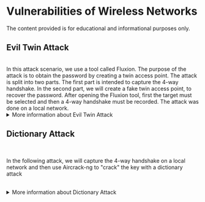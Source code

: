 # Vulnerabilities of Wireless Networks
<p>The content provided is for educational and informational purposes only.</p>

## Evil Twin Attack

<br/>
In this attack scenario, we use a tool called Fluxion. The purpose of the attack is to obtain the password by creating a twin access point. The attack is split into two parts. The first part is intended to capture the 4-way handshake. In the second part, we will create a fake twin access point, to recover the password. After opening the Fluxion tool, first the target must be selected and then a 4-way handshake must be recorded. The attack was done on a local network.
<br/>

<details><summary>More information about Evil Twin Attack</summary>
<br/>
  
### Handshake Snooper

<p>In the screenshot 1.1 below is the interface of the Fluxion tool. To get the 4-way handshake, press 2, then enter (Handshake Snooper).</p>

<p align="center">
<img align="center" width="742" alt="image" src="https://user-images.githubusercontent.com/120057560/211566986-ab1271e9-f7ea-4f5a-809a-40dee3a523cc.png">
</p><p align="center">Screenshot 1.1</p>

<p>Select the third option in the screenshot 1.2. All channels (2.4Ghz & 5Ghz) for the
search for all available channels.</p>

<p align="center"><img width="735" alt="image" src="https://user-images.githubusercontent.com/120057560/211571102-55a827e0-814d-4705-9273-6d59ea29bfbf.png">
</p>
<p align="center">Screenshot 1.2</p>

<p>The screenshot 1.3 below shows the list of available access points with which we can start recording the handshake. So, we choose as a target the first option, which is called COSMOTE.</p>

  <p align="center"><img width="734" alt="image" src="https://user-images.githubusercontent.com/120057560/211571860-a82e36fa-829d-4470-9353-17953b3cf3eb.png">
</p>
<p align="center">Screenshot 1.3</p>

<p>In the screenshot 1.4 shows the attack types. The passive attack has the advantage of being undetectable, but you have to wait until a user connects. This is a disadvantage. In this case, we choose the third option for the attack, mdk4 deauthentication. The aggressive attack, forcing already logged-in users to log out by sending a deauthentication frame.</p>

<p align="center"><img width="734" alt="image" src="https://user-images.githubusercontent.com/120057560/211576619-cca5b919-17c2-492d-b128-20f4b0fa8e51.png">
</p>
<p align="center">Screenshot 1.4</p>

<p>In screenshot 1.5 shows the methods that will verify if the generated PMK of the user matches the 4-way handshake that was recorded. Thus, the hash that will be produced from the password that the user will submit to the Captive Portal is compared. Therefore, we choose the second option, cowpatty verification.</p>
<p align="center"><img width="734" alt="image" src="https://user-images.githubusercontent.com/120057560/211578866-2539177b-dc06-4966-a361-5e46f0b36d9c.png"></p>
<p align="center">Screenshot 1.5</p>

<p>And the Handshake Snooper attack completed, now we have the 4-way handshake, which contains the hash of the password from the access point. In the next section, we will create a fake access point to get the password from the user, after that, we will compare the hash with the password to get access to the original AP.</p>
<p align="center"><img width="652" alt="image" src="https://user-images.githubusercontent.com/120057560/211579343-386f0d74-f79d-4a6f-807f-62e2970685f3.png">
</p>
<p align="center">Screenshot 1.6</p>

### Creating Fake Access Point 

<p>After select the Captive Portal from the first interface, select the Rogue AP - hostpd(screenshot 1.7).</p>
<p align="center"><img width="733" alt="image" src="https://user-images.githubusercontent.com/120057560/211582181-54c1803f-7847-497e-a0ff-892cb2b5d30c.png">
</p>
<p align="center">Screenshot 1.7</p>

<p>The screenshot 1.8, we choose "use hash found". Then, select the cowpatty verification.</p>
<p align="center"><img width="736" alt="image" src="https://user-images.githubusercontent.com/120057560/211583071-9d85b176-7117-4044-a37d-67f2734492b5.png">
</p>
<p align="center">Screenshot 1.8</p>

<p>If we select "None (disable SSL)" this will cause warnings to users because the browser will have to send forms over an unencrypted connection. In this case, we choose to create an SSL certificate (image 1.9).</p>
<p align="center"><img width="733" alt="image" src="https://user-images.githubusercontent.com/120057560/211584420-4c21e3f3-9df7-4196-ab42-47660a3d8bf3.png">
</p>
<p align="center">Screenshot 1.9</p>

<p>The screenshot 1.10 below shows two options for the type of connection to the fake network. In the disconnected option, after connecting to the fake access point, a window appears (popup) to enter the password. On the other hand, the emulated option does not bring up any window for entering the code. When the victim attempts to enter a web page from the browser, they will be redirected to the Captive Portal we have created. However, we are going to select the disconnected connection type.</p>
<p align="center"><img width="727" alt="image" src="https://user-images.githubusercontent.com/120057560/211584765-b68a506c-d5dc-49a5-9d1d-8417ce4ad5b5.png">
</p>
<p align="center">Screenshot 1.10</p>

<p>So we proceed to the last step, before the attack, where we choose the appearance and language of the Captive Portal.(Image 1.11)</p>
<p align="center"><img width="706" alt="image" src="https://user-images.githubusercontent.com/120057560/211588499-072a3d45-0930-4cb3-a9c8-9c93d598cd2f.png">
</p>
<p align="center">Screenshot 1.11</p>

<p>After the user attempt to log in with the correct password, the attack finishes, and we get a text output which is contains the password as shown below.</p>
<p align="center"><img width="700" alt="image" src="https://user-images.githubusercontent.com/120057560/211591711-7648a348-9d8e-44d3-9103-926951e55ba5.png">
</p>
<p align="center">Screenshot 1.12</p>
</details>

## Dictionary Attack

<br/>
  <p>
    In the following attack, we will capture the 4-way handshake on a local network and then use Aircrack-ng to "crack" the key with a dictionary attack
  </p>
<br/>

<details>
  <summary>More information about Dictionary Attack</summary>
  
  <p>
    Before we start, we must manually put the network card in monitor mode. This is achieved by running the command <b>airmon-ng start wlan0</b> in the terminal. Then, to confirm that it is in monitor mode, we type in the terminal the command <b>iwconfig</b> and as shown in screenshot 2.1.
  </p>
  
  <p align="center"><img width="742" alt="image" src="https://user-images.githubusercontent.com/120057560/211658861-56048a00-2fe2-46dd-af6d-503954f84701.png">

</p>
<p align="center">Screenshot 2.1</p>
  
  <p>
    Screenshot below shows the target network with <b>ESSID CYTA-GKS67H</b>, which is the result of the command <b>airodump-ng wlan0mon</b>, which is used to monitor and record packets for networks that are in our range. In this particular case we use it to search and select the target. The screenshot below shows the information that will be needed to record the handshake, the <b>BSSID</b> and the <b>Channel</b>.
  </p>
  
<p align="center">
      <img width="742" alt="image" src="https://user-images.githubusercontent.com/120057560/211659311-eb084e75-a16b-4874-a476-4ebea56b55b7.png">
</p>
<p align="center">Screenshot 2.2</p><br/>

<p>
  Enter the command below. In this case, the airodump-ng command serves to record the 4-way handshake. The parameters used in the airodump-ng command are as follows:
  <br/>
 <b> airodump-ng -c 13 -w /root/attack/file.cap --bssid wlan0mon </b>
      <ul>
        <li> <b>-c</b> is for the channel that used from the target </li>
        <li> <b>--bssid</b>  the MAC address of the target </li>
        <li> <b>-w</b> the location of 4 way handshake </li>
        <li> <b>wlan0mon</b> the network card that is in monitor mode </li>
      </ul>
</p>

<p>
The screenshot below shows that one user is logged in. In this case, we can perform two attacks, the passive and the aggressive. The passive attack is already running, we just have to wait for some user to connect to the access point. Aggressive attack refers to forcing the logout of a user who is already logged in by sending deauthentication packets.
<br/>
We run the command at the terminal:</p> 
<br/>
    <b>aireplay-ng -0 1 -a 72:68:C8:F2:A3:15 -c 44:18:FD:70:AA:04 wlan0mon<b/>
  <ul>
        <li> <b>-0</b> the number of deauthentication packets </li>
        <li> <b>-a</b> the MAC address of target AP</li>
        <li> <b>-c</b> the MAC address of target user</li>
        <li> <b>wlan0mon</b> the network card that is in monitor mode </li>
      </ul>

  
<p align="center">
    <img width="739" alt="image" src="https://user-images.githubusercontent.com/120057560/211664611-96ac7fe3-f23b-4933-9249-5e8f07050564.png">

</p>
  
<p align="center">Screenshot 2.3</p><br/>



<p>
  As a result of the aireplay-ng command, we get the 4-way handshake in the upper right corner in the screenshot 2.4. Now we are ready to dictionary attack. 
<p/>

<p align="center">
 <img width="742" alt="image" src="https://user-images.githubusercontent.com/120057560/211666828-912e24e5-027d-425f-8096-0c43a4ed4c15.png">

 
</p>
  
<p align="center">Screenshot 2.4</p><br/>



<p>
  And we are at the last step, in the dictionary attack. That is a kind of brute force attack. The text file that we use, rockyou.txt, is widely known and contains all the possible vulnerable words that are used for passwords. The command that we are going to use are below
<p/><br/>
      <b>aircrack-ng -w rockyou.txt -b /root/attack/file.cap<b/>
      <ul>
        <li> <b>-w</b> the number of deauthentication packets </li>
        <li> <b>-b</b> the MAC address of target AP</li>
        <li> <b>/root/attack/file.cap</b> the location of 4 way handshake</li>
      </ul>
<p>
  The screenshot 2.5 shows the found password. It took about 8 minutes to find out. In this particular attack, the password was easily found because it was short and existed in the rockyou.txt file. However, finding the password is not always an easy and quick process. It depends on its length and mainly how complicated it is. In this case, the password consisted of a phrase which is quite popular as a password.
<p/>
<p align="center">
    <img width="741" alt="image" src="https://user-images.githubusercontent.com/120057560/211671074-42995dff-feb4-4681-ad11-3885836ae036.png"> 
</p>

<p align="center">Screenshot 2.5</p><br/>


</details>
